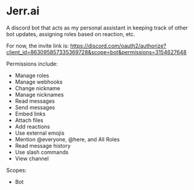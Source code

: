 # Jerr.ai
A discord bot that acts as my personal assistant in keeping track of other bot updates, assigning roles based on reaction, etc.

For now, the invite link is: https://discord.com/oauth2/authorize?client_id=863095857335369728&scope=bot&permissions=3154627648

Permissions include:
- Manage roles
- Manage webhooks
- Change nickname
- Manage nicknames
- Read messages
- Send messages
- Embed links
- Attach files
- Add reactions
- Use external emojis
- Mention @everyone, @here, and All Roles
- Read message history
- Use slash commands
- View channel

Scopes:
- Bot